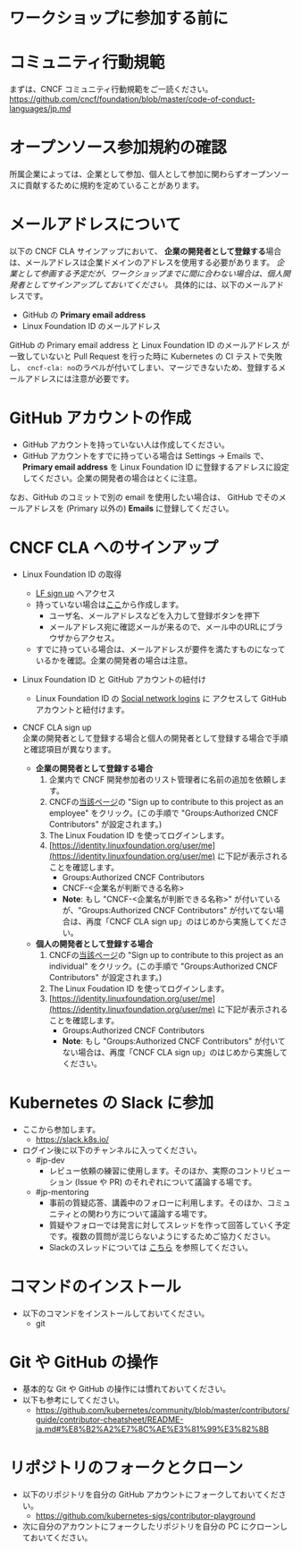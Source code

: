 ワークショップに参加する前に
============================

# コミュニティ行動規範

まずは、CNCF コミュニティ行動規範をご一読ください。
https://github.com/cncf/foundation/blob/master/code-of-conduct-languages/jp.md

# オープンソース参加規約の確認

所属企業によっては、企業として参加、個人として参加に関わらずオープンソースに貢献するために規約を定めていることがあります。

# メールアドレスについて

以下の CNCF CLA サインアップにおいて、
**企業の開発者として登録する**場合は、メールアドレスは企業ドメインのアドレスを使用する必要があります。
_企業として参画する予定だが、ワークショップまでに間に合わない場合は、個人開発者としてサインアップしておいてください。_
具体的には、以下のメールアドレスです。

* GitHub の **Primary email address**
* Linux Foundation ID のメールアドレス

GitHub の Primary email address と Linux Foundation ID のメールアドレス が一致していないと Pull Request を行った時に Kubernetes の CI テストで失敗し、
`cncf-cla: no`のラベルが付いてしまい、マージできないため、登録するメールアドレスには注意が必要です。

# GitHub アカウントの作成

* GitHub アカウントを持っていない人は作成してください。
* GitHub アカウントをすでに持っている場合は Settings -> Emails で、**Primary email address** を
  Linux Foundation ID に登録するアドレスに設定してください。企業の開発者の場合はとくに注意。
  
なお、GitHub のコミットで別の email を使用したい場合は、
GitHub でそのメールアドレスを (Primary 以外の) **Emails** に登録してください。

# CNCF CLA へのサインアップ
* Linux Foundation ID の取得
  + [LF sign up](https://identity.linuxfoundation.org/) へアクセス
  + 持っていない場合は[ここ](https://identity.linuxfoundation.org/)から作成します。
    - ユーザ名、メールアドレスなどを入力して登録ボタンを押下
    - メールアドレス宛に確認メールが来るので、メール中のURLにブラウザからアクセス。
  + すでに持っている場合は、メールアドレスが要件を満たすものになっているかを確認。企業の開発者の場合は注意。
* Linux Foundation ID と GitHub アカウントの紐付け
  + Linux Foundation ID の [Social network logins](https://identity.linuxfoundation.org/user/me/hybridauth) に
    アクセスして GitHub アカウントと紐付けます。

* CNCF CLA sign up  
企業の開発者として登録する場合と個人の開発者として登録する場合で手順と確認項目が異なります。
  + **企業の開発者として登録する場合**
    1. 企業内で CNCF 開発参加者のリスト管理者に名前の追加を依頼します。
    2. CNCFの[当該ページ](https://identity.linuxfoundation.org/projects/cncf)の "Sign up to contribute to this project as an employee" をクリック。(この手順で "Groups:Authorized CNCF Contributors" が設定されます。)
    3. The Linux Foudation ID を使ってログインします。
    4. [https://identity.linuxfoundation.org/user/me](https://identity.linuxfoundation.org/user/me) に下記が表示されることを確認します。
        - Groups:Authorized CNCF Contributors
        - CNCF-<企業名が判断できる名称>
        - **Note**: もし "CNCF-<企業名が判断できる名称>" が付いているが、"Groups:Authorized CNCF Contributors" が付いてない場合は、再度「CNCF CLA sign up」のはじめから実施してください。
  + **個人の開発者として登録する場合**
    1. CNCFの[当該ページ](https://identity.linuxfoundation.org/projects/cncf)の "Sign up to contribute to this project as an individual" をクリック。(この手順で "Groups:Authorized CNCF Contributors" が設定されます。)
    2. The Linux Foudation ID を使ってログインします。
    3. [https://identity.linuxfoundation.org/user/me](https://identity.linuxfoundation.org/user/me) に下記が表示されることを確認します。
        - Groups:Authorized CNCF Contributors
        - **Note**: もし "Groups:Authorized CNCF Contributors" が付いてない場合は、再度「CNCF CLA sign up」のはじめから実施してください。

# Kubernetes の Slack に参加
* ここから参加します。
  + https://slack.k8s.io/
* ログイン後に以下のチャンネルに入ってください。
  + #jp-dev
    - レビュー依頼の練習に使用します。そのほか、実際のコントリビューション (Issue や PR) のそれぞれについて議論する場です。
  + #jp-mentoring
    - 事前の質疑応答、講義中のフォローに利用します。そのほか、コミュニティとの関わり方について議論する場です。
    - 質疑やフォローでは発言に対してスレッドを作って回答していく予定です。複数の質問が混じらないようにするためご協力ください。
    - Slackのスレッドについては [こちら](https://slack.com/intl/ja-jp/help/articles/115000769927-%E3%82%B9%E3%83%AC%E3%83%83%E3%83%89%E3%82%92%E4%BD%BF%E7%94%A8%E3%81%97%E3%81%A6%E4%BC%9A%E8%A9%B1%E3%82%92%E6%95%B4%E7%90%86%E3%81%99%E3%82%8B) を参照してください。

# コマンドのインストール
* 以下のコマンドをインストールしておいてください。
  + git

# Git や GitHub の操作
* 基本的な Git や GitHub の操作には慣れておいてください。
* 以下も参考にしてください。
  + https://github.com/kubernetes/community/blob/master/contributors/guide/contributor-cheatsheet/README-ja.md#%E8%B2%A2%E7%8C%AE%E3%81%99%E3%82%8B

# リポジトリのフォークとクローン
* 以下のリポジトリを自分の GitHub アカウントにフォークしておいてください。
  + https://github.com/kubernetes-sigs/contributor-playground
* 次に自分のアカウントにフォークしたリポジトリを自分の PC にクローンしておいてください。
